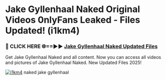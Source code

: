 # Jake Gyllenhaal Naked Original Videos 0nlyFans Leaked - Files Updated! (i1km4)

<h3>🔴 CLICK HERE 🌐==►► <a href="https://tinyurl.com/up5wt9bj" rel="nofollow">Jake Gyllenhaal Naked Updated Files</a></h3>

Get Jake Gyllenhaal Naked and all content. Now you can access all videos and pictures of Jake Gyllenhaal Naked. New Updated Files 2025!

[![i1km4](https://i.imgur.com/ABiUzMV.gif)](https://tinyurl.com/up5wt9bj)
naked jake gyllenhaal